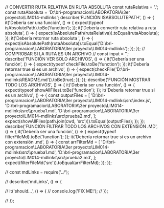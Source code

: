 // CONVERTIR RUTA RELATIVA EN RUTA ABSOLUTA
const rutaRelativa = '.';
const rutaAbsoluta = 'D:\\bri-programacion\\LABORATORIA\\3er proyecto\\LIM014-mdlinks';
describe('FUNCIÓN ISABSOLUTEPATH', () => {
  it('Debería ser una función', () => {
    expect(typeof isAbsolutePath).toBe('function');
  });
  it('Debería convertir ruta relativa a ruta absoluta', () => {
    expect(isAbsolutePath(rutaRelativa)).toEqual(rutaAbsoluta);
  });
  it('Debería retornar ruta absoluta ', () => {
    expect(isAbsolutePath(rutaAbsoluta)).toEqual('D:\\bri-programacion\\LABORATORIA\\3er proyecto\\LIM014-mdlinks');
  });
});
// COMPROBAR SI LA RUTA ES UN ARCHIVO
// const input = '';
describe('FUNCIÓN VER SOLO ARCHIVOS', () => {
  it('Debería ser una función', () => {
    expect(typeof checkFile).toBe('function');
  });
  it('Debería retornar true si es un archivo', () => {
    expect(checkFile('D:\\bri-programacion\\LABORATORIA\\3er proyecto\\LIM014-mdlinks\\README.md')).toBe(true);
  });
});
describe('FUNCIÓN MOSTRAR TODO LOS ARCHIVOS', () => {
  it('Debería ser una función', () => {
    expect(typeof showAllFiles).toBe('function');
  });
  it('Debería retornar true si es un archivo', () => {
    const outputFiles = [
      'D:\\bri-programacion\\LABORATORIA\\3er proyecto\\LIM014-mdlinks\\src\\index.js',
      'D:\\bri-programacion\\LABORATORIA\\3er proyecto\\LIM014-mdlinks\src\\\prueba1.md',
      'D:\\bri-programacion\\LABORATORIA\\3er proyecto\\LIM014-mdlinks\\src\\prueba2.md',
    ];
    expect(showAllFiles(path.join(cwd, 'src'))).toEqual(outputFiles);
  });
});
describe('FUNCIÓN FILTRAR TODO LOS ARCHIVOS CON EXTENSIÓN .MD', () => {
  it('Debería ser una función', () => {
    expect(typeof filterFileMd).toBe('function');
  });
  it('Debería retornar true si es un archivo con extensión .md', () => {
    const arrFilterMd = [
      'D:\\bri-programacion\\LABORATORIA\\3er proyecto\\LIM014-mdlinks\src\\\prueba1.md',
      'D:\\bri-programacion\\LABORATORIA\\3er proyecto\\LIM014-mdlinks\\src\\prueba2.md',
    ];
    expect(filterFileMd('src')).toEqual(arrFilterMd);
  });
});

// const mdLinks = require('../');


// describe('mdLinks', () => {

//   it('should...', () => {
//     console.log('FIX ME!');
//   });

// });
